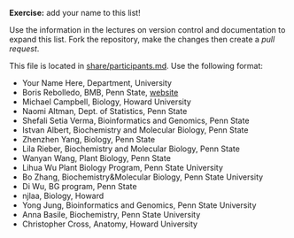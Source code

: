 **Exercise:** add your name to this list!

Use the information in the lectures on version control and documentation to expand this list.
Fork the repository, make the changes then create a *pull request*.

This file is located in [share/participants.md][url]. Use the following format:

* Your Name Here, Department, University
* Boris Rebolledo, BMB, Penn State, [website](http://www.bx.psu.edu/~boris/)
* Michael Campbell, Biology, Howard University
* Naomi Altman, Dept. of Statistics, Penn State
* Shefali Setia Verma, Bioinformatics and Genomics, Penn State
* Istvan Albert, Biochemistry and Molecular Biology, Penn State
* Zhenzhen Yang, Biology, Penn State
* Lila Rieber, Biochemistry and Molecular Biology, Penn State
* Wanyan Wang, Plant Biology, Penn State
* Lihua Wu Plant Biology Program, Penn State University
* Bo Zhang, Biochemistry&Molecular Biology, Penn State University
* Di Wu, BG program, Penn State
* njlaa, Biology, Howard
* Yong Jung, Bioinformatics and Genomics, Penn State University
* Anna Basile, Biochemistry, Penn State University 
* Christopher Cross, Anatomy, Howard University

[url]: https://github.com/biostars/bootcamp-central/blob/master/web/2016/share/participants.md
